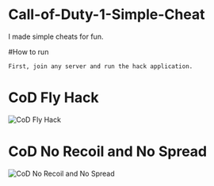 # Call-of-Duty-1-Simple-Cheat
I made simple cheats for fun.

#How to run

`First, join any server and run the hack application.`

# CoD Fly Hack
![CoD Fly Hack](http://url/to/img.png](https://github.com/fionnlee/Call-of-Duty-1-Simple-Cheat/blob/main/screenshots/flyhack.jpg)https://github.com/fionnlee/Call-of-Duty-1-Simple-Cheat/blob/main/screenshots/flyhack.jpg)

# CoD No Recoil and No Spread

![CoD No Recoil and No Spread](https://github.com/fionnlee/Call-of-Duty-1-Simple-Cheat/blob/main/screenshots/no-recoil-%26-no-spread.jpg)


